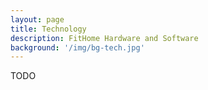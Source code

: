 ```yaml
---
layout: page
title: Technology
description: FitHome Hardware and Software
background: '/img/bg-tech.jpg'
---
```

TODO
